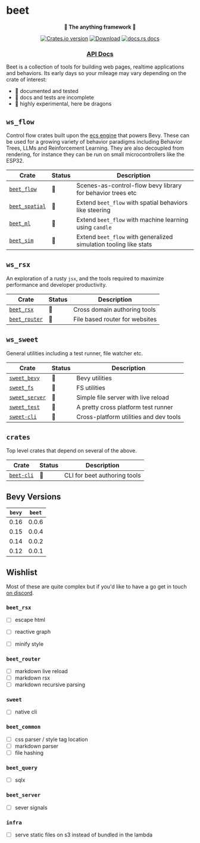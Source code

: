 # beet

<div align="center">
  <p>
    <strong>🦄 The anything framework 🦄</strong>
  </p>
  <p>
    <a href="https://crates.io/crates/beet"><img src="https://img.shields.io/crates/v/beet.svg?style=flat-square" alt="Crates.io version" /></a>
    <a href="https://crates.io/crates/beet"><img src="https://img.shields.io/crates/d/beet.svg?style=flat-square" alt="Download" /></a>
    <a href="https://docs.rs/beet"><img src="https://img.shields.io/badge/docs-latest-blue.svg?style=flat-square" alt="docs.rs docs" /></a>
  </p>
  <h3>
    <!-- <a href="https://docs.rs/beet">Guidebook</a> -->
    <!-- <span> | </span> -->
    <a href="https://docs.rs/beet">API Docs</a>
    <!-- <span> | </span>
    <a href="https://mrchantey.github.io/beet/other/contributing.html">Contributing</a> -->
  </h3>
</div>

Beet is a collection of tools for building web pages, realtime applications and behaviors. Its early days so your mileage may vary depending on the crate of interest:

- 🦢 documented and tested
- 🐣 docs and tests are incomplete
- 🐉 highly experimental, here be dragons

## `ws_flow`

Control flow crates built upon the [ecs engine](https://crates.io/crates/bevy_ecs) that powers Bevy. These can be used for a growing variety of behavior paradigms including Behavior Trees, LLMs and Reinforcement Learning. They are also decoupled from rendering, for instance they can be run on small microcontrollers like the ESP32.

| Crate                                             | Status | Description                                                       |
| ------------------------------------------------- | ------ | ----------------------------------------------------------------- |
| [`beet_flow`](ws_flow/beet_flow/Cargo.toml)       | 🦢      | Scenes-as-control-flow bevy library for behavior trees etc        |
| [`beet_spatial`](ws_flow/beet_spatial/Cargo.toml) | 🐣      | Extend `beet_flow` with spatial behaviors like steering           |
| [`beet_ml`](ws_flow/beet_ml/Cargo.toml)           | 🐉      | Extend `beet_flow` with machine learning using `candle`           |
| [`beet_sim`](ws_flow/beet_sim/Cargo.toml)         | 🐉      | Extend `beet_flow` with generalized simulation tooling like stats |


## `ws_rsx`

An exploration of a rusty `jsx`, and the tools required to maximize performance and developer productivity. 

| Crate                                          | Status | Description                    |
| ---------------------------------------------- | ------ | ------------------------------ |
| [`beet_rsx`](ws_rsx/beet_rsx/Cargo.toml)       | 🐉      | Cross domain authoring tools   |
| [`beet_router`](ws_rsx/beet_router/Cargo.toml) | 🐉      | File based router for websites |

## `ws_sweet`

General utilities including a test runner, file watcher etc.

| Crate                                                   | Status | Description                            |
| ------------------------------------------------------- | ------ | -------------------------------------- |
| [`sweet_bevy`](https://crates.io/crates/sweet_bevy)     | 🐉      | Bevy utilities                         |
| [`sweet_fs`](https://crates.io/crates/sweet_fs)         | 🐉      | FS utilities                           |
| [`sweet_server`](https://crates.io/crates/sweet_server) | 🐉      | Simple file server with live reload    |
| [`sweet_test`](https://crates.io/crates/sweet_test)     | 🐣      | A pretty cross platform test runner    |
| [`sweet-cli`](https://crates.io/crates/sweet-cli)       | 🐣      | Cross-platform utilities and dev tools |


## `crates`

Top level crates that depend on several of the above.

| Crate                                           | Status | Description                  |
| ----------------------------------------------- | ------ | ---------------------------- |
| [`beet-cli`](https://crates.io/crates/beet-cli) | 🐉      | CLI for beet authoring tools |


## Bevy Versions

| `bevy` | `beet` |
| ------ | ------ |
| 0.16   | 0.0.6  |
| 0.15   | 0.0.4  |
| 0.14   | 0.0.2  |
| 0.12   | 0.0.1  |


## Wishlist

Most of these are quite complex but if you'd like to have a go get in touch [on discord](https://discord.com/channels/691052431525675048/1034543904478998539/threads/1333204907414523964).

### `beet_rsx`
- [ ] escape html 
- [ ] reactive graph
- [ ] minify style


### `beet_router`
- [ ] markdown live reload
- [ ] markdown rsx
- [ ] markdown recursive parsing

### `sweet`
- [ ] native cli

### `beet_common`
- [ ] css parser / style tag location
- [ ] markdown parser
- [ ] file hashing

### `beet_query`
- [ ] sqlx


### `beet_server`
- [ ] sever signals

### `infra`
- [ ] serve static files on s3 instead of bundled in the lambda